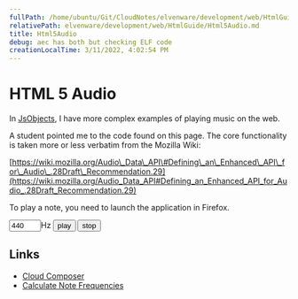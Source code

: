 ```yaml
---
fullPath: /home/ubuntu/Git/CloudNotes/elvenware/development/web/HtmlGuide/Html5Audio.md
relativePath: elvenware/development/web/HtmlGuide/Html5Audio.md
title: Html5Audio
debug: aec has both but checking ELF code
creationLocalTime: 3/11/2022, 4:02:54 PM
---
```


<!-- toc -->
<!-- tocstop -->

HTML 5 Audio
============

In [JsObjects](https://github.com/charliecalvert/JsObjects/tree/master/HtmlCssJavascript/AudioMusic01), I have more complex examples of playing music on the web.

A student pointed me to the code found on this page. The core
functionality is taken more or less verbatim from the Mozilla Wiki:

[https://wiki.mozilla.org/Audio\_Data\_API\#Defining\_an\_Enhanced\_API\_for\_Audio\_.28Draft\_Recommendation.29](https://wiki.mozilla.org/Audio_Data_API#Defining_an_Enhanced_API_for_Audio_.28Draft_Recommendation.29)

To play a note, you need to launch the application in Firefox.

<input type="text" size="4" id="freq" value="440"><label for="hz">Hz</label>
<button onclick="start()">play</button>
<button onclick="stop()">stop</button>

<script type="text/javascript">      
  function AudioDataDestination(sampleRate, readFn) {
    // Initialize the audio output.
    var audio = new Audio();
    audio.mozSetup(1, sampleRate);

    var currentWritePosition = 0;
    var prebufferSize = sampleRate / 2; // buffer 500ms
    var tail = null, tailPosition;

    // The function called with regular interval to populate 
    // the audio output buffer.
    setInterval(function() {
      var written;
      // Check if some data was not written in previous attempts.
      if(tail) {
        written = audio.mozWriteAudio(tail.subarray(tailPosition));
        currentWritePosition += written;
        tailPosition += written;
        if(tailPosition < tail.length) {
          // Not all the data was written, saving the tail...
          return; // ... and exit the function.
        }
        tail = null;
      }

      // Check if we need add some data to the audio output.
      var currentPosition = audio.mozCurrentSampleOffset();
      var available = currentPosition + prebufferSize - currentWritePosition;
      if(available > 0) {
        // Request some sound data from the callback function.
        var soundData = new Float32Array(available);
        readFn(soundData);

        // Writting the data.
        written = audio.mozWriteAudio(soundData);
        if(written < soundData.length) {
          // Not all the data was written, saving the tail.
          tail = soundData;
          tailPosition = written;
        }
        currentWritePosition += written;
      }
    }, 100);
  }

  // Control and generate the sound.

  var frequency = 0, currentSoundSample;
  var sampleRate = 44100;

  function requestSoundData(soundData) {
    if (!frequency) { 
      return; // no sound selected
    }

    var k = 2* Math.PI * frequency / sampleRate;
    for (var i=0, size=soundData.length; i<size; i++) {
      soundData[i] = Math.sin(k * currentSoundSample++);
    }        
  }

  var audioDestination = new AudioDataDestination(sampleRate, requestSoundData);

  function start() {
    currentSoundSample = 0;
    frequency = parseFloat(document.getElementById("freq").value);
  }

  function stop() {
    frequency = 0;
  }
</script>
  
Links
-----

-   [Cloud Composer](http://www.gregjopa.com/2011/08/html5-cloud-composer-app/)
-   [Calculate Note Frequencies](http://www.gregjopa.com/2011/05/calculate-note-frequencies-in-javascript-with-music-js/)

